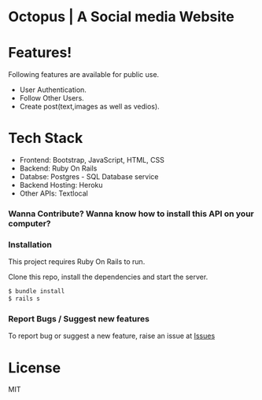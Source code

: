 # Octopus | A Social media Website

# Features!

Following features are available for public use.

  - User Authentication.
  - Follow Other Users.
  - Create post(text,images as well as vedios).

# Tech Stack 

* Frontend: Bootstrap, JavaScript, HTML, CSS
* Backend: Ruby On Rails
* Databse: Postgres - SQL Database service
* Backend Hosting: Heroku
* Other APIs: Textlocal

### Wanna Contribute? Wanna know how to install this API on your computer? 

### Installation
This project requires Ruby On Rails to run.

Clone this repo, install the dependencies and start the server.

```sh
$ bundle install
$ rails s
```

### Report Bugs / Suggest new features
To report bug or suggest a new feature, raise an issue at [Issues](https://github.com/princebatra2315/octopus/issues)

# License

MIT

